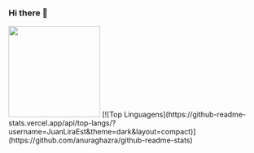 ### Hi there 👋
<img height="180em" src="https://github-readme-stats.vercel.app/api?username=JuanLiraEst&theme=dark&show_icons=true">
[![Top Linguagens](https://github-readme-stats.vercel.app/api/top-langs/?username=JuanLiraEst&theme=dark&layout=compact)](https://github.com/anuraghazra/github-readme-stats)


<!--
**JuanLiraEst/JuanLiraEst** is a ✨ _special_ ✨ repository because its `README.md` (this file) appears on your GitHub profile.

Here are some ideas to get you started:

- 🔭 I’m currently working on ...
- 🌱 I’m currently learning ...
- 👯 I’m looking to collaborate on ...
- 🤔 I’m looking for help with ...
- 💬 Ask me about ...
- 📫 How to reach me: ...
- 😄 Pronouns: ...
- ⚡ Fun fact: ...
-->

